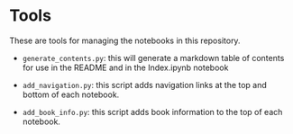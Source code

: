 # Tools

These are tools for managing the notebooks in this repository.

- ``generate_contents.py``: this will generate a markdown table of contents for use in the README and in the Index.ipynb notebook

- ``add_navigation.py``: this script adds navigation links at the top and bottom of each notebook.

- ``add_book_info.py``: this script adds book information to the top of each notebook.